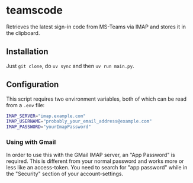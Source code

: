 # teamscode

Retrieves the latest sign-in code from MS-Teams via IMAP and stores it in the clipboard.

## Installation

Just `git clone`, do `uv sync` and then `uv run main.py`.

## Configuration

This script requires two environment variables, both of which can be read from a `.env` file:

```sh
IMAP_SERVER="imap.example.com"
IMAP_USERNAME="probably_your_email_address@example.com"
IMAP_PASSWORD="yourImapPassword"
```

### Using with Gmail

In order to use this with the GMail IMAP server, an "App Password" is required. This is different from your normal password and works more or less like an access-token. You need to search for "app password" while in the "Security" section of your account-settings.
